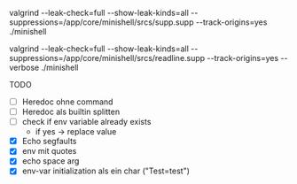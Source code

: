 


valgrind --leak-check=full --show-leak-kinds=all --suppressions=/app/core/minishell/srcs/supp.supp --track-origins=yes ./minishell

valgrind --leak-check=full --show-leak-kinds=all --suppressions=/app/core/minishell/srcs/readline.supp --track-origins=yes --verbose ./minishell 


TODO

- [ ] Heredoc ohne command
- [ ] Heredoc als builtin splitten
- [ ] check if env variable already exists
	- if yes -> replace value
- [x] Echo segfaults
- [x] env mit quotes
- [x] echo space arg
- [x] env-var initialization als ein char ("Test=test")